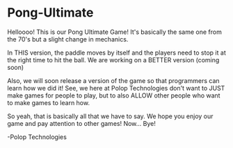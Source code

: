 # Pong-Ultimate

Helloooo! This is our Pong Ultimate Game!
It's basically the same one from the 70's but a slight change in mechanics.

In THIS version, the paddle moves by itself and the players need to stop it at the right time to hit the ball.
We are working on a BETTER version (coming soon)

Also, we will soon release a version of the game so that programmers can learn how we did it!
See, we here at Polop Technologies don't want to JUST make games for people to play, but to also ALLOW other people who want to make games to learn how.

So yeah, that is basically all that we have to say. We hope you enjoy our game and pay attention to other games!
Now... Bye!

-Polop Technologies
